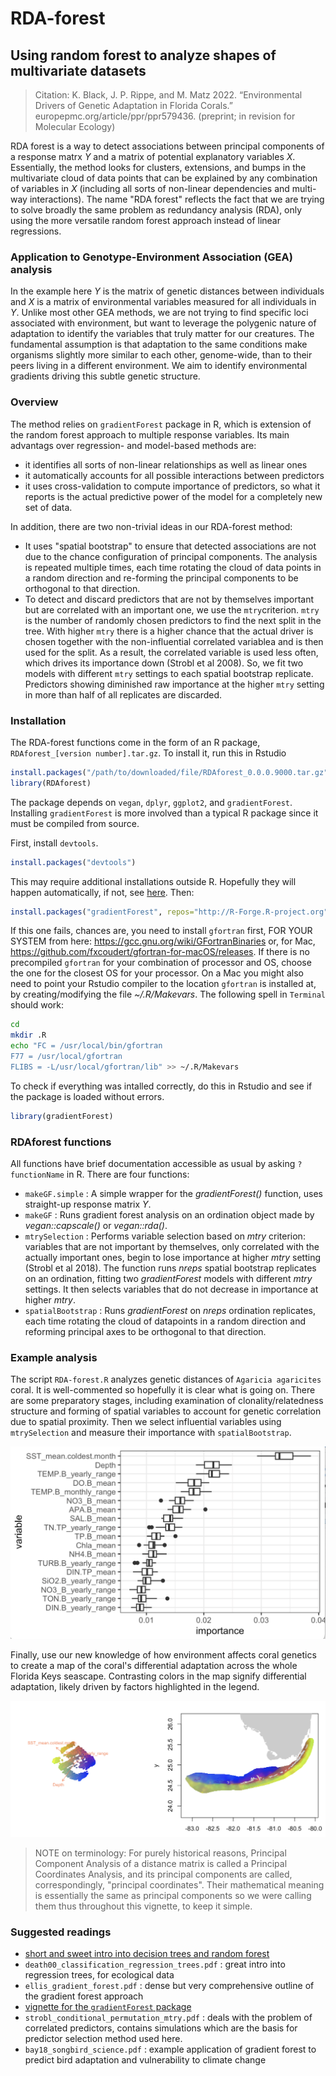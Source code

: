 # RDA-forest
## Using random forest to analyze shapes of multivariate datasets

> Citation: K. Black, J. P. Rippe, and M. Matz 2022. “Environmental Drivers of Genetic Adaptation in Florida Corals.” europepmc.org/article/ppr/ppr579436. (preprint; in revision for Molecular Ecology)

RDA forest is a way to detect associations between principal components of a response matrx *Y* and a matrix of potential explanatory variables *X*. Essentially, the method looks for clusters, extensions, and bumps in the multivariate cloud of data points that can be explained by any combination of variables in *X* (including all sorts of non-linear dependencies and multi-way interactions). The name "RDA forest" reflects the fact that we are trying to solve broadly the same problem as redundancy analysis (RDA), only using the more versatile random forest approach instead of linear regressions. 

### Application to Genotype-Environment Association (GEA) analysis

In the example here *Y* is the matrix of genetic distances between individuals and *X* is a matrix of environmental variables measured for all individuals in *Y*. Unlike most other GEA methods, we are not trying to find specific loci associated with environment, but want to leverage the polygenic nature of adaptation to identify the variables that truly matter for our creatures. The fundamental assumption is that adaptation to the same conditions make organisms slightly more similar to each other, genome-wide, than to their peers living in a different environment. We aim to identify environmental gradients driving this subtle genetic structure. 

### Overview

The method relies on `gradientForest` package in R, which is extension of the random forest approach to multiple response variables. Its main advantags over regression- and model-based methods are:
- it identifies all sorts of non-linear relationships as well as linear ones
- it automatically accounts for all possible interactions between predictors
- it uses cross-validation to compute importance of predictors, so what it reports is the actual predictive power of the model for a completely new set of data.

In addition, there are two non-trivial ideas in our RDA-forest method:
- It uses "spatial bootstrap" to ensure that detected associations are not due to the chance configuration of principal components. The analysis is repeated multiple times, each time rotating the cloud of data points in a random direction and re-forming the principal components to be orthogonal to that direction.
- To detect and discard predictors that are not by themselves important but are correlated with an important one, we use the `mtry`criterion. `mtry` is the number of randomly chosen predictors to find the next split in the tree. With higher `mtry` there is a higher chance that the actual driver is chosen together with the non-influential correlated variablea and is then used for the split. As a result, the correlated variable is used less often, which drives its importance down (Strobl et al 2008). So, we fit two models with different `mtry` settings to each spatial bootstrap replicate. Predictors showing diminished raw importance at the higher `mtry` setting in more than half of all replicates are discarded.

### Installation 

The RDA-forest functions come in the form of an R package, `RDAforest_[version number].tar.gz`. To install it, run this in Rstudio
```R
install.packages("/path/to/downloaded/file/RDAforest_0.0.0.9000.tar.gz")
library(RDAforest)
```
The package depends on `vegan`, `dplyr`, `ggplot2`, and `gradientForest`. Installing `gradientForest` is more involved than a typical R package since it must be compiled from source. 

First, install `devtools`. 
```R
install.packages("devtools")
```
This may require additional installations outside R. Hopefully they will happen automatically, if not, see [here](https://www.r-project.org/nosvn/pandoc/devtools.html).
Then:
```R
install.packages("gradientForest", repos="http://R-Forge.R-project.org")
```
If this one fails, chances are, you need to install `gfortran` first, FOR YOUR SYSTEM from here:
https://gcc.gnu.org/wiki/GFortranBinaries or, for Mac, https://github.com/fxcoudert/gfortran-for-macOS/releases. If there is no precompiled `gfortran` for your combination of processor and OS, choose the one for the closest OS for your processor.
On a Mac you might also need to point your Rstudio compiler to the location `gfortran` is installed at, by creating/modifying the file *~/.R/Makevars*. The following spell in `Terminal` should work:
```sh
cd
mkdir .R
echo "FC = /usr/local/bin/gfortran
F77 = /usr/local/gfortran
FLIBS = -L/usr/local/gfortran/lib" >> ~/.R/Makevars
```
To check if everything was intalled correctly, do this in Rstudio and see if the package is loaded without errors.
```R
library(gradientForest)
```
### RDAforest functions
All functions have brief documentation accessible as usual by asking `?functionName` in R. There are four functions:
- `makeGF.simple` : A simple wrapper for the *gradientForest()* function, uses straight-up response matrix *Y*.
- `makeGF` : Runs gradient forest analysis on an ordination object made by *vegan::capscale()* or *vegan::rda()*.
- `mtrySelection` : Performs variable selection based on *mtry* criterion: variables that are not important by themselves, only correlated with the actually important ones, begin to lose importance at higher *mtry* setting (Strobl et al 2018). The function runs *nreps* spatial bootstrap replicates on an ordination, fitting two *gradientForest* models with different *mtry* settings. It then selects variables that do not decrease in importance at higher *mtry*.
- `spatialBootstrap` : Runs *gradientForest* on *nreps* ordination replicates, each time rotating the cloud of datapoints in a random direction and reforming principal axes to be orthogonal to that direction.

### Example analysis

The script `RDA-forest.R` analyzes genetic distances of `Agaricia agaricites` coral. It is well-commented so hopefully it is clear what is going on. There are some preparatory stages, including examination of clonality/relatedness structure and forming of spatial variables to account for genetic correlation due to spatial proximity. Then we select influential variables using `mtrySelection` and measure their importance with `spatialBootstrap`. 

![importances boxplot](importance_boxplot_nospace.png)

Finally, use our new knowledge of how environment affects coral genetics to create a map of the coral's differential adaptation across the whole Florida Keys seascape. Contrasting colors in the map signify differential adaptation, likely driven by factors highlighted in the legend.

![A.agaricites "yellow" lineage adaptation map](agaricia_yellow_rasterMap.png) 

> NOTE on terminology: For purely historical reasons, Principal Component Analysis of a distance matrix is called a Principal Coordinates Analysis, and its principal components are called, correspondingly, "principal coordinates". Their mathematical meaning is essentially the same as principal components so we were calling them thus throughout this vignette, to keep it simple. 

### Suggested readings
- [short and sweet intro into decision trees and random forest](https://towardsdatascience.com/understanding-random-forest-58381e0602d2)
- `death00_classification_regression_trees.pdf` : great intro into regression trees, for ecological data
- `ellis_gradient_forest.pdf` : dense but very comprehensive outline of the gradient forest approach
-  [vignette for the `gradientForest` package](https://gradientforest.r-forge.r-project.org/biodiversity-survey.pdf)
- `strobl_conditional_permutation_mtry.pdf` : deals with the problem of correlated predictors, contains simulations which are the basis for predictor selection method used here.
- `bay18_songbird_science.pdf` : example application of gradient forest to predict bird adaptation and vulnerability to climate change

